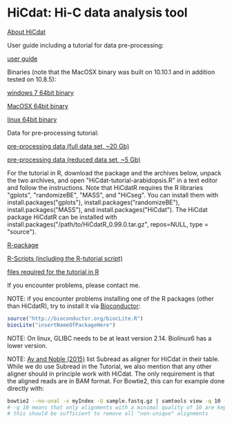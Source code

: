 HiCdat: Hi-C data analysis tool
=========================

[About HiCdat](http://dx.doi.org/10.1186/s12859-015-0678-x)

User guide including a tutorial for data pre-processing:

[user guide](https://github.com/MWSchmid/HiCdat/blob/master/other/userGuide.pdf?raw=true)

Binaries (note that the MacOSX binary was built on 10.10.1 and in addition tested on 10.8.5):

[windows 7 64bit binary](https://github.com/MWSchmid/HiCdat/blob/master/other/windows_64bit.zip?raw=true)

[MacOSX 64bit binary](https://github.com/MWSchmid/HiCdat/blob/master/other/mac_64bit.zip?raw=true)

[linux 64bit binary](https://github.com/MWSchmid/HiCdat/blob/master/other/linux_64bit.zip?raw=true)

Data for pre-processing tutorial:

[pre-processing data (full data set, ~20 Gb)](http://www.botinst.uzh.ch/static/HiCat/At_pre-process_tutorial.zip)

[pre-processing data (reduced data set, ~5 Gb)](http://www.botinst.uzh.ch/static/HiCat/At_pre-process_tutorial_small.zip)



For the tutorial in R, download the package and the archives below, unpack the two archives, and open "HiCdat-tutorial-arabidopsis.R" in a text editor and follow the instructions. Note that HiCdatR requires the R libraries "gplots", "randomizeBE", "MASS", and "HiCseg". You can install them with install.packages("gplots"), install.packages("randomizeBE"), install.packages("MASS"), and install.packages("HiCdat"). The HiCdat package HiCdatR can be installed with install.packages("/path/to/HiCdatR_0.99.0.tar.gz", repos=NULL, type = "source").

[R-package](https://github.com/MWSchmid/HiCdat/blob/master/other/HiCdatR_0.99.0.tar.gz?raw=true)

[R-Scripts (including the R-tutorial script)](https://github.com/MWSchmid/HiCdat/blob/master/other/Rscripts.zip?raw=true)

[files required for the tutorial in R](https://github.com/MWSchmid/HiCdat/blob/master/other/At_tutorial_files.zip?raw=true)

If you encounter problems, please contact me.

NOTE: if you encounter problems installing one of the R packages (other than HiCdatR), try to install it via [Bioconductor](http://www.bioconductor.org/):

```R
source("http://bioconductor.org/biocLite.R")
biocLite("insertNameOfPackageHere")
```

NOTE: On linux, GLIBC needs to be at least version 2.14. Biolinux6 has a lower version.

NOTE: [Ay and Noble (2015)](http://dx.doi.org/10.1186/s13059-015-0745-7) list Subread as aligner for HiCdat in their table. While we do use Subread in the Tutorial, we also mention that any other aligner should in principle work with HiCdat. The only requirement is that the aligned reads are in BAM format. For Bowtie2, this can for example done directly with:

```bash
bowtie2 --no-unal -x myIndex -U sample.fastq.gz | samtools view -q 10 -h -b - > sample_minQ_10.bam
# -q 10 means that only alignments with a minimal quality of 10 are kept
# this should be sufficient to remove all "non-unique" alignments
```
